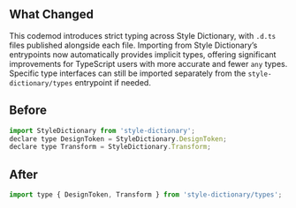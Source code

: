## What Changed

This codemod introduces strict typing across Style Dictionary, with `.d.ts` files published alongside each file. Importing from Style Dictionary’s entrypoints now automatically provides implicit types, offering significant improvements for TypeScript users with more accurate and fewer `any` types. Specific type interfaces can still be imported separately from the `style-dictionary/types` entrypoint if needed.

## Before

```jsx
import StyleDictionary from 'style-dictionary';
declare type DesignToken = StyleDictionary.DesignToken;
declare type Transform = StyleDictionary.Transform;
```

## After

```jsx
import type { DesignToken, Transform } from 'style-dictionary/types';
```

